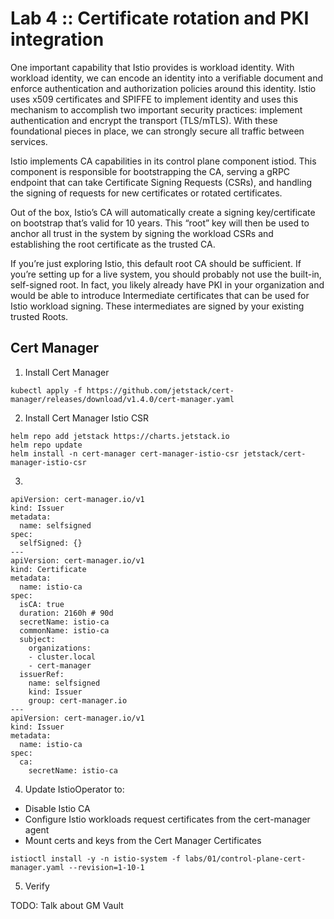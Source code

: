 # Lab 4 :: Certificate rotation and PKI integration

One important capability that Istio provides is workload identity. With workload identity, we can encode an identity into a verifiable document and enforce authentication and authorization policies around this identity. Istio uses x509 certificates and SPIFFE to implement identity and uses this mechanism to accomplish two important security practices: implement authentication and encrypt the transport (TLS/mTLS). With these foundational pieces in place, we can strongly secure all traffic between services.

Istio implements CA capabilities in its control plane component istiod. This component is responsible for bootstrapping the CA, serving a gRPC endpoint that can take Certificate Signing Requests (CSRs), and handling the signing of requests for new certificates or rotated certificates.

Out of the box, Istio’s CA will automatically create a signing key/certificate on bootstrap that’s valid for 10 years. This “root” key will then be used to anchor all trust in the system by signing the workload CSRs and establishing the root certificate as the trusted CA.

If you’re just exploring Istio, this default root CA should be sufficient. If you’re setting up for a live system, you should probably not use the built-in, self-signed root. In fact, you likely already have PKI in your organization and would be able to introduce Intermediate certificates that can be used for Istio workload signing. These intermediates are signed by your existing trusted Roots.

## Cert Manager


1. Install Cert Manager
```
kubectl apply -f https://github.com/jetstack/cert-manager/releases/download/v1.4.0/cert-manager.yaml
```

2. Install Cert Manager Istio CSR

```
helm repo add jetstack https://charts.jetstack.io
helm repo update
helm install -n cert-manager cert-manager-istio-csr jetstack/cert-manager-istio-csr
```

3.
```
apiVersion: cert-manager.io/v1
kind: Issuer
metadata:
  name: selfsigned
spec:
  selfSigned: {}
---
apiVersion: cert-manager.io/v1
kind: Certificate
metadata:
  name: istio-ca
spec:
  isCA: true
  duration: 2160h # 90d
  secretName: istio-ca
  commonName: istio-ca
  subject:
    organizations:
    - cluster.local
    - cert-manager
  issuerRef:
    name: selfsigned
    kind: Issuer
    group: cert-manager.io
---
apiVersion: cert-manager.io/v1
kind: Issuer
metadata:
  name: istio-ca
spec:
  ca:
    secretName: istio-ca
```

4. Update IstioOperator to:
-  Disable Istio CA
-  Configure Istio workloads request certificates from the cert-manager agent
-  Mount certs and keys from the Cert Manager Certificates

```
istioctl install -y -n istio-system -f labs/01/control-plane-cert-manager.yaml --revision=1-10-1
```

5. Verify


TODO: Talk about GM Vault
